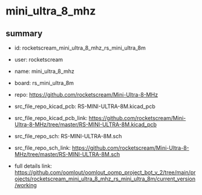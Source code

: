 # mini_ultra_8_mhz
 
## summary 
* id: rocketscream_mini_ultra_8_mhz_rs_mini_ultra_8m
* user: rocketscream
* name: mini_ultra_8_mhz
* board: rs_mini_ultra_8m
* repo: https://github.com/rocketscream/Mini-Ultra-8-MHz
* src_file_repo_kicad_pcb: RS-MINI-ULTRA-8M.kicad_pcb
* src_file_repo_kicad_pcb_link: https://github.com/rocketscream/Mini-Ultra-8-MHz/tree/master/RS-MINI-ULTRA-8M.kicad_pcb


* src_file_repo_sch: RS-MINI-ULTRA-8M.sch
* src_file_repo_sch_link: https://github.com/rocketscream/Mini-Ultra-8-MHz/tree/master/RS-MINI-ULTRA-8M.sch
* full details link: https://github.com/oomlout/oomlout_oomp_project_bot_v_2/tree/main/projects/rocketscream_mini_ultra_8_mhz_rs_mini_ultra_8m/current_version/working  







